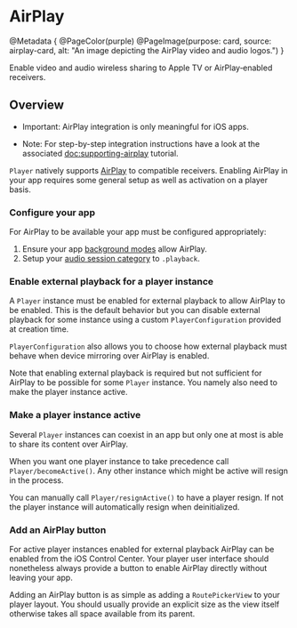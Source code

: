 # AirPlay

@Metadata {
    @PageColor(purple)
    @PageImage(purpose: card, source: airplay-card, alt: "An image depicting the AirPlay video and audio logos.")
}

Enable video and audio wireless sharing to Apple TV or AirPlay‑enabled receivers.

## Overview

- Important: AirPlay integration is only meaningful for iOS apps.

- Note: For step-by-step integration instructions have a look at the associated <doc:supporting-airplay> tutorial.

``Player`` natively supports [AirPlay](https://developer.apple.com/airplay/) to compatible receivers. Enabling AirPlay in your app requires some general setup as well as activation on a player basis.

### Configure your app

For AirPlay to be available your app must be configured appropriately:

1. Ensure your app [background modes](https://developer.apple.com/documentation/avfoundation/media_playback/configuring_your_app_for_media_playback#4182619) allow AirPlay.
2. Setup your [audio session category](https://developer.apple.com/documentation/avfoundation/streaming_and_airplay/supporting_airplay_in_your_app#2929254) to `.playback`.

### Enable external playback for a player instance

A `Player` instance must be enabled for external playback to allow AirPlay to be enabled. This is the default behavior but you can disable external playback for some instance using a custom ``PlayerConfiguration`` provided at creation time.

``PlayerConfiguration`` also allows you to choose how external playback must behave when device mirroring over AirPlay is enabled.

Note that enabling external playback is required but not sufficient for AirPlay to be possible for some ``Player`` instance. You namely also need to make the player instance active.

### Make a player instance active

Several ``Player`` instances can coexist in an app but only one at most is able to share its content over AirPlay.

When you want one player instance to take precedence call ``Player/becomeActive()``. Any other instance which might be active will resign in the process.

You can manually call ``Player/resignActive()`` to have a player resign. If not the player instance will automatically resign when deinitialized.

### Add an AirPlay button

For active player instances enabled for external playback AirPlay can be enabled from the iOS Control Center. Your player user interface should nonetheless always provide a button to enable AirPlay directly without leaving your app.

Adding an AirPlay button is as simple as adding a ``RoutePickerView`` to your player layout. You should usually provide an explicit size as the view itself otherwise takes all space available from its parent.
